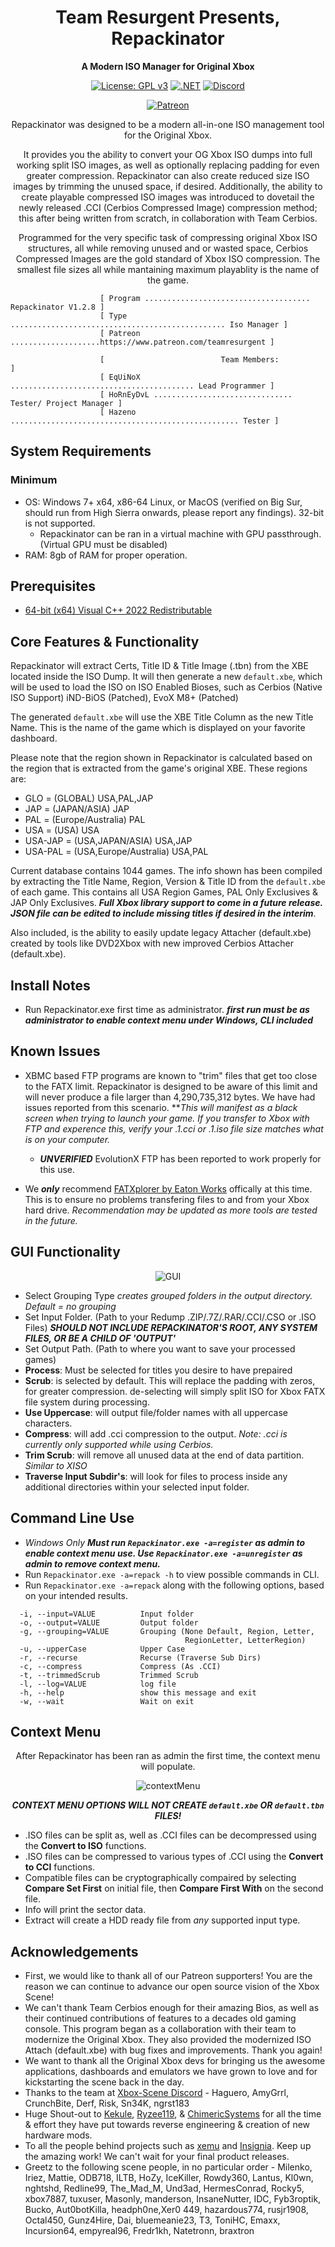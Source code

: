 <div align="center">

# Team Resurgent Presents, Repackinator
**A Modern ISO Manager for Original Xbox**

[![License: GPL v3](https://img.shields.io/badge/License-GPLv3-blue.svg)](https://github.com/Team-Resurgent/Repackinator/blob/main/LICENSE.md)
[![.NET](https://github.com/Team-Resurgent/Repackinator/actions/workflows/dotnet.yml/badge.svg)](https://github.com/Team-Resurgent/Repackinator/actions/workflows/dotnet.yml)
[![Discord](https://img.shields.io/badge/chat-on%20discord-7289da.svg?logo=discord)](https://discord.gg/VcdSfajQGK)

[![Patreon](https://img.shields.io/badge/Patreon-F96854?style=for-the-badge&logo=patreon&logoColor=white)](https://www.patreon.com/teamresurgent)

Repackinator was designed to be a modern all-in-one ISO management tool for the Original Xbox. 

It provides you the ability to convert your OG Xbox ISO dumps into full working split ISO images, as well as optionally replacing padding for even greater compression. Repackinator can also create reduced size ISO images by trimming the unused space, if desired. Additionally, the ability to create playable compressed ISO images was introduced to dovetail the newly released .CCI (Cerbios Compressed Image) compression method; this after being written from scratch, in collaboration with Team Cerbios. 

Programmed for the very specific task of compressing original Xbox ISO structures, all while removing unused and or wasted space, Cerbios Compressed Images are the gold standard of Xbox ISO compression. The smallest file sizes all while mantaining maximum playablity is the name of the game.
</div>

                        [ Program ..................................... Repackinator V1.2.8 ]
                        [ Type ................................................ Iso Manager ]
                        [ Patreon ....................https://www.patreon.com/teamresurgent ]
                                        
                        [                          Team Members:                            ]
                        [ EqUiNoX ......................................... Lead Programmer ]
                        [ HoRnEyDvL ............................... Tester/ Project Manager ]
                        [ Hazeno ................................................... Tester ]

## System Requirements
### Minimum
* OS: Windows 7+ x64, x86-64 Linux, or MacOS (verified on Big Sur, should run from High Sierra onwards, please report any findings). 32-bit is not supported.
    * Repackinator can be ran in a virtual machine with GPU passthrough. (Virtual GPU must be disabled)
* RAM: 8gb of RAM for proper operation.

## Prerequisites
  * [64-bit (x64) Visual C++ 2022 Redistributable](https://aka.ms/vs/17/release/vc_redist.x86.exe)

## Core Features & Functionality
Repackinator will extract Certs, Title ID & Title Image (.tbn) from the XBE located inside the ISO Dump. It will then generate a new `default.xbe`, which will be used to load the ISO on ISO Enabled Bioses, such as Cerbios (Native ISO Support) iND-BiOS (Patched), EvoX M8+ (Patched)

The generated `default.xbe` will use the XBE Title Column as the new Title Name. This is the name of the game which is displayed on your favorite dashboard.

Please note that the region shown in Repackinator is calculated based on the region that is extracted from the game's original XBE. These regions are:

  * GLO = (GLOBAL) USA,PAL,JAP
  * JAP = (JAPAN/ASIA) JAP
  * PAL = (Europe/Australia) PAL
  * USA = (USA) USA
  * USA-JAP = (USA,JAPAN/ASIA) USA,JAP
  * USA-PAL = (USA,Europe/Australia) USA,PAL

Current database contains 1044 games. The info shown has been compiled by extracting the Title Name, Region, Version & Title ID from the `default.xbe` of each game. This contains all USA Region Games, PAL Only Exclusives & JAP Only Exclusives. ***Full Xbox library support to come in a future release. JSON file can be edited to include missing titles if desired in the interim***.

Also included, is the ability to easily update legacy Attacher (default.xbe) created by tools like DVD2Xbox with new improved Cerbios Attacher (default.xbe).

## Install Notes
* Run Repackinator.exe first time as administrator. ***first run must be as administrator to enable context menu under Windows, CLI included***

## Known Issues
* XBMC based FTP programs are known to "trim" files that get too close to the FATX limit. Repackinator is designed to be aware of this limit and will never produce a file larger than 4,290,735,312 bytes. We have had issues reported from this scenario. ***This will manifest as a black screen when trying to launch your game. If you transfer to Xbox with FTP and experence this, verify your *.1.cci or *.1.iso file size matches what is on your computer.***
  * ***UNVERIFIED*** EvolutionX FTP has been reported to work properly for this use.

* We ***only*** recommend [FATXplorer by Eaton Works](https://fatxplorer.eaton-works.com/3-0-beta/) offically at this time. This is to ensure no problems transfering files to and from your Xbox hard drive. *Recommendation may be updated as more tools are tested in the future.*

## GUI Functionality
<div align="center">

![GUI](https://github.com/Team-Resurgent/Repackinator/blob/main/readmeStuff/gui.png?raw=true)</div>
* Select Grouping Type *creates grouped folders in the output directory. Default = no grouping*
* Set Input Folder. (Path to your Redump .ZIP/.7Z/.RAR/.CCI/.CSO or .ISO Files) ***SHOULD NOT INCLUDE REPACKINATOR'S ROOT, ANY SYSTEM FILES, OR BE A CHILD OF 'OUTPUT'***
* Set Output Path. (Path to where you want to save your processed games)
* **Process**: Must be selected for titles you desire to have prepaired
* **Scrub**: is selected by default. This will replace the padding with zeros, for greater compression. de-selecting will simply split ISO for Xbox FATX file system during processing.
* **Use Uppercase**: will output file/folder names with all uppercase characters.
* **Compress**: will add .cci compression to the output. *Note: .cci is currently only supported while using Cerbios.* 
* **Trim Scrub**: will remove all unused data at the end of data partition. *Similar to XISO*  
* **Traverse Input Subdir's**: will look for files to process inside any additional directories within your selected input folder.

## Command Line Use
* *Windows Only* ***Must run `Repackinator.exe -a=register` as admin to enable context menu use. Use `Repackinator.exe -a=unregister` as admin to remove context menu.***
* Run `Repackinator.exe -a=repack -h` to view possible  commands in CLI.
* Run `Repackinator.exe -a=repack` along with the following options, based on your intended results.
```
  -i, --input=VALUE          Input folder
  -o, --output=VALUE         Output folder
  -g, --grouping=VALUE       Grouping (None Default, Region, Letter,
 	                                   RegionLetter, LetterRegion)
  -u, --upperCase            Upper Case
  -r, --recurse              Recurse (Traverse Sub Dirs)
  -c, --compress             Compress (As .CCI)
  -t, --trimmedScrub         Trimmed Scrub
  -l, --log=VALUE            log file
  -h, --help                 show this message and exit
  -w, --wait                 Wait on exit
```
## Context Menu
<div align="center">

After Repackinator has been ran as admin the first time, the context menu will populate.

![contextMenu](https://github.com/Team-Resurgent/Repackinator/blob/main/readmeStuff/contextMenu.png?raw=true)

***CONTEXT MENU OPTIONS WILL NOT CREATE `default.xbe` OR `default.tbn` FILES!***
</div>

* .ISO files can be split as, well as .CCI files can be decompressed using the **Convert to ISO** functions.
* .ISO files can be compressed to various types of .CCI using the **Convert to CCI** functions.
* Compatible files can be cryptographically compaired by selecting **Compare Set First** on initial file, then **Compare First With** on the second file.
* Info will print the sector data.
* Extract will create a HDD ready file from *any* supported input type.


## Acknowledgements
* First, we would like to thank all of our Patreon supporters! You are the reason we can continue to advance our open source vision of the Xbox Scene!
* We can't thank Team Cerbios enough for their amazing Bios, as well as their continued contributions of features to a decades old gaming console. This program began as a collaboration with their team to modernize the Original Xbox. They also provided the modernized ISO Attach (default.xbe) with bug fixes and improvements. Thank you again!
* We want to thank all the Original Xbox devs for bringing us the awesome applications, dashboards and emulators we have grown to love and for kickstarting the scene back in the day.
* Thanks to the team at [Xbox-Scene Discord](https://discord.gg/VcdSfajQGK) - Haguero, AmyGrrl, CrunchBite, Derf, Risk, Sn34K, ngrst183
* Huge Shout-out to [Kekule](https://github.com/Kekule-OXC), [Ryzee119](https://github.com/Ryzee119), & [ChimericSystems](https://chimericsystems.com/) for all the time & effort they have put towards reverse engineering & creation of new hardware mods.
* To all the people behind projects such as [xemu](https://github.com/mborgerson/xemu) and [Insignia](https://insignia.live/). Keep up the amazing work! We can't wait for your final product releases.
* Greetz to the following scene people, in no particular order - Milenko, Iriez, Mattie, ODB718, ILTB, HoZy, IceKiller, Rowdy360, Lantus, Kl0wn, nghtshd, Redline99, The_Mad_M, Und3ad, HermesConrad, Rocky5, xbox7887, tuxuser, Masonly, manderson, InsaneNutter, IDC, Fyb3roptik, Bucko, Aut0botKilla, headph0ne,Xer0 449, hazardous774, rusjr1908, Octal450, Gunz4Hire, Dai, bluemeanie23, T3, ToniHC, Emaxx, Incursion64, empyreal96, Fredr1kh, Natetronn, braxtron
<!--* I'm sure there is someone else that belongs here too ;)-->
